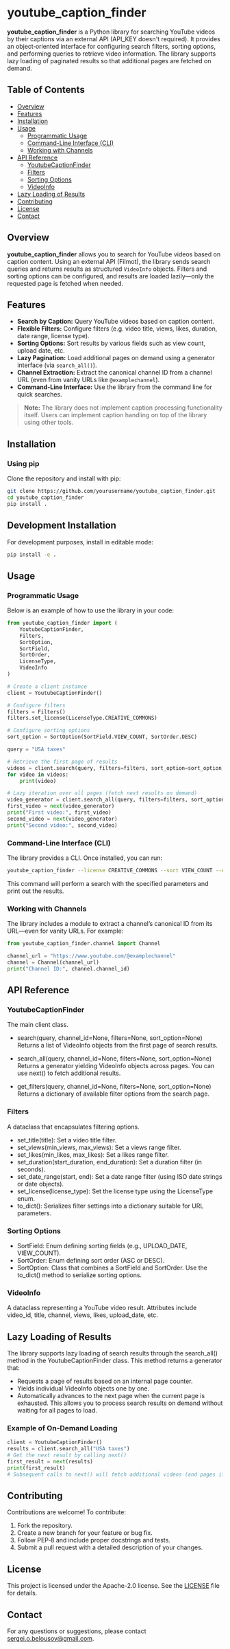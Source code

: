 # youtube_caption_finder

**youtube_caption_finder** is a Python library for searching YouTube videos by their captions via an external API (API_KEY doesn't required).
It provides an object‐oriented interface for configuring search filters, sorting options, and performing queries to retrieve video information.
The library supports lazy loading of paginated results so that additional pages are fetched on demand.

## Table of Contents

- [Overview](#overview)
- [Features](#features)
- [Installation](#installation)
- [Usage](#usage)
  - [Programmatic Usage](#programmatic-usage)
  - [Command-Line Interface (CLI)](#command-line-interface-cli)
  - [Working with Channels](#working-with-channels)
- [API Reference](#api-reference)
  - [YoutubeCaptionFinder](#youtubecaptionfinder)
  - [Filters](#filters)
  - [Sorting Options](#sorting-options)
  - [VideoInfo](#videoinfo)
- [Lazy Loading of Results](#lazy-loading-of-results)
- [Contributing](#contributing)
- [License](#license)
- [Contact](#contact)

## Overview

**youtube_caption_finder** allows you to search for YouTube videos based on caption content.
Using an external API (Filmot), the library sends search queries and returns results as structured `VideoInfo` objects.
Filters and sorting options can be configured, and results are loaded lazily—only the requested page is fetched when needed.

## Features

- **Search by Caption:** Query YouTube videos based on caption content.
- **Flexible Filters:** Configure filters (e.g. video title, views, likes, duration, date range, license type).
- **Sorting Options:** Sort results by various fields such as view count, upload date, etc.
- **Lazy Pagination:** Load additional pages on demand using a generator interface (via `search_all()`).
- **Channel Extraction:** Extract the canonical channel ID from a channel URL (even from vanity URLs like `@examplechannel`).
- **Command-Line Interface:** Use the library from the command line for quick searches.

> **Note:** The library does not implement caption processing functionality itself. Users can implement caption handling on top of the library using other tools.

## Installation

### Using pip

Clone the repository and install with pip:

```bash
git clone https://github.com/yourusername/youtube_caption_finder.git
cd youtube_caption_finder
pip install .
```

## Development Installation

For development purposes, install in editable mode:

```bash
pip install -e .
```

## Usage

### Programmatic Usage
Below is an example of how to use the library in your code:

```python
from youtube_caption_finder import (
    YoutubeCaptionFinder,
    Filters,
    SortOption,
    SortField,
    SortOrder,
    LicenseType,
    VideoInfo
)

# Create a client instance
client = YoutubeCaptionFinder()

# Configure filters
filters = Filters()
filters.set_license(LicenseType.CREATIVE_COMMONS)

# Configure sorting options
sort_option = SortOption(SortField.VIEW_COUNT, SortOrder.DESC)

query = "USA taxes"

# Retrieve the first page of results
videos = client.search(query, filters=filters, sort_option=sort_option)
for video in videos:
    print(video)

# Lazy iteration over all pages (fetch next results on demand)
video_generator = client.search_all(query, filters=filters, sort_option=sort_option)
first_video = next(video_generator)
print("First video:", first_video)
second_video = next(video_generator)
print("Second video:", second_video)
```

### Command-Line Interface (CLI)

The library provides a CLI. Once installed, you can run:

```bash
youtube_caption_finder --license CREATIVE_COMMONS --sort VIEW_COUNT --order desc "USA taxes"
```

This command will perform a search with the specified parameters and print out the results.

### Working with Channels

The library includes a module to extract a channel’s canonical ID from its URL—even for vanity URLs. For example:

```python
from youtube_caption_finder.channel import Channel

channel_url = "https://www.youtube.com/@examplechannel"
channel = Channel(channel_url)
print("Channel ID:", channel.channel_id)
```

## API Reference
### YoutubeCaptionFinder
The main client class.

- search(query, channel_id=None, filters=None, sort_option=None)
Returns a list of VideoInfo objects from the first page of search results.

- search_all(query, channel_id=None, filters=None, sort_option=None)
Returns a generator yielding VideoInfo objects across pages. You can use next() to fetch additional results.

- get_filters(query, channel_id=None, filters=None, sort_option=None)
Returns a dictionary of available filter options from the search page.

### Filters
A dataclass that encapsulates filtering options.

- set_title(title): Set a video title filter.
- set_views(min_views, max_views): Set a views range filter.
- set_likes(min_likes, max_likes): Set a likes range filter.
- set_duration(start_duration, end_duration): Set a duration filter (in seconds).
- set_date_range(start, end): Set a date range filter (using ISO date strings or date objects).
- set_license(license_type): Set the license type using the LicenseType enum.
- to_dict(): Serializes filter settings into a dictionary suitable for URL parameters.

### Sorting Options
- SortField: Enum defining sorting fields (e.g., UPLOAD_DATE, VIEW_COUNT).
- SortOrder: Enum defining sort order (ASC or DESC).
- SortOption: Class that combines a SortField and SortOrder. Use the to_dict() method to serialize sorting options.

### VideoInfo
A dataclass representing a YouTube video result.
Attributes include video_id, title, channel, views, likes, upload_date, etc.

## Lazy Loading of Results
The library supports lazy loading of search results through the search_all() method in the YoutubeCaptionFinder class.
This method returns a generator that:

- Requests a page of results based on an internal page counter.
- Yields individual VideoInfo objects one by one.
- Automatically advances to the next page when the current page is exhausted.
This allows you to process search results on demand without waiting for all pages to load.

### Example of On-Demand Loading
```python
client = YoutubeCaptionFinder()
results = client.search_all("USA taxes")
# Get the next result by calling next()
first_result = next(results)
print(first_result)
# Subsequent calls to next() will fetch additional videos (and pages if needed)
```

## Contributing
Contributions are welcome! To contribute:

1. Fork the repository.
2. Create a new branch for your feature or bug fix.
3. Follow PEP‑8 and include proper docstrings and tests.
4. Submit a pull request with a detailed description of your changes.

## License
This project is licensed under the Apache-2.0 license. See the [LICENSE](LICENSE) file for details.

## Contact
For any questions or suggestions, please contact sergei.o.belousov@gmail.com.
